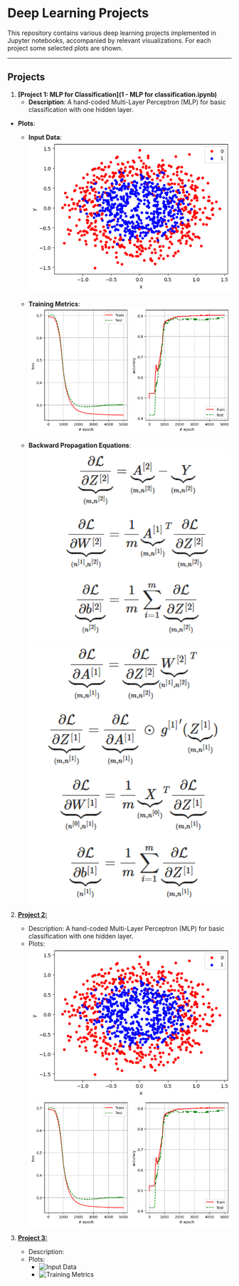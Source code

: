 # Deep Learning Projects

This repository contains various deep learning projects implemented in Jupyter notebooks, accompanied by relevant visualizations. For each project some selected plots are shown.

---

## Projects

1. **[Project 1: MLP for Classification](1 - MLP for classification.ipynb)**
   - **Description**: A hand-coded Multi-Layer Perceptron (MLP) for basic classification with one hidden layer.
  
- **Plots**:
  - **Input Data**:  
    <img src="plots/1-input_data.png" alt="Input Data" width="500" />  

  - **Training Metrics**:  
    <img src="plots/1-loss_accuracy.png" alt="Training Metrics" width="500" />  

  - **Backward Propagation Equations**:  
    <img src="plots/1-BP1.png" alt="Backward Propagation Part 1" width="500" />  
    <img src="plots/1-BP2.png" alt="Backward Propagation Part 2" width="500" />


2. **[Project 2: ](project2.ipynb)**
   - Description: A hand-coded Multi-Layer Perceptron (MLP) for basic classification with one hidden layer.
   - Plots:  
   ![Input Data](plots/1-input_data.png)  
   ![Training Metrics](plots/1-loss_accuracy.png)

3. **[Project 3: ]()**
   - Description:
   - Plots:
     - ![Input Data]()
     - ![Training Metrics]()
     